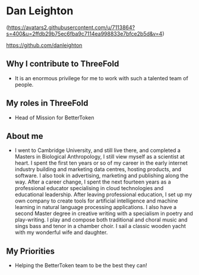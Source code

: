 # Dan Leighton

(https://avatars2.githubusercontent.com/u/7113864?s=400&u=2ffdb29b75ec6fba9c7114ea998833e7bfce2b5d&v=4)

https://github.com/danleighton

## Why I contribute to ThreeFold

- It is an enormous privilege for me to work with such a talented team of people. 

## My roles in ThreeFold

- Head of Mission for BetterToken

## About me

- I went to Cambridge University, and still live there, and completed a Masters in Biological Anthropology, I still view myself as a scientist at heart. I spent the first ten years or so of my career in the early internet industry building and marketing data centres, hosting products, and software. I also took in advertising, marketing and publishing along the way. After a career change, I spent the next fourteen years as a professional educator specialising in cloud technologies and educational leadership. After leaving professional education, I set up my own company to create tools for artificial intelligence and machine learning in natural language processing applications. I also have a second Master degree in creative writing with a specialism in poetry and play-writing. I play and compose both traditional and choral music and sings bass and tenor in a chamber choir. I sail a classic wooden yacht with my wonderful wife and daughter.

## My Priorities 

- Helping the BetterToken team to be the best they can!
